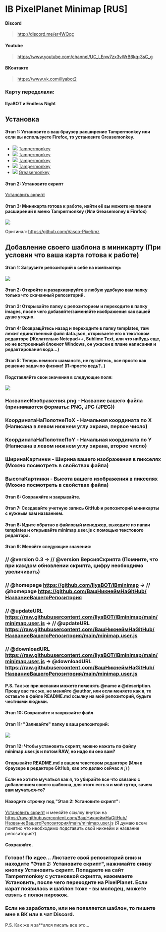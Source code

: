 # IB PixelPlanet Minimap [RUS]
#### Discord 
> http://discord.me/er4WQqc
#### Youtube 
> https://www.youtube.com/channel/UC_LEpw7zx3vWrB6kq-3sC_g
#### ВКонтакте
> https://www.vk.com/ilyabot2
### Карту переделали:
#### IlyaBOT и Endless Night

## Установка
#### Этап 1: Установите в ваш браузер расширение Tampermonkey или если вы используете Firefox, то установите Greasemonkey.
* ![](https://raw.githubusercontent.com/reek/anti-adblock-killer/gh-pages/images/chrome.png) [Tampermonkey](https://chrome.google.com/webstore/detail/tampermonkey/dhdgffkkebhmkfjojejmpbldmpobfkfo)
* ![](https://raw.githubusercontent.com/reek/anti-adblock-killer/gh-pages/images/opera.png) [Tampermonkey](https://addons.opera.com/extensions/details/tampermonkey-beta/)
* ![](https://raw.githubusercontent.com/reek/anti-adblock-killer/gh-pages/images/safari.png) [Tampermonkey](https://safari.tampermonkey.net/tampermonkey.safariextz)
* ![](https://raw.githubusercontent.com/reek/anti-adblock-killer/gh-pages/images/msedge.png) [Tampermonkey](https://www.microsoft.com/store/p/tampermonkey/9nblggh5162s)
* ![](https://raw.githubusercontent.com/reek/anti-adblock-killer/gh-pages/images/firefox.png) [Greasemonkey](https://addons.mozilla.org/firefox/addon/greasemonkey/)

#### Этап 2: Установите скрипт
<a href="https://raw.githubusercontent.com/IlyaBOT/IBminimap/main/minimap.user.js">Установить скрипт</a>

#### Этап 3: Миникарта готова к работе, найти её вы можете на панели расширений в меню Tampermonkey (Или Greasemoney в Firefox)

![](https://github.com/IlyaBOT/IBminimap/blob/main/images/image_2020-10-13_120039.png)

Оригинал: https://github.com/Vasco-Pixel/mz

## Добавление своего шаблона в миникарту (При условии что ваша карта готова к работе)
#### Этап 1: Загрузите репозиторий к себе на компьютер:
![](https://github.com/IlyaBOT/IBminimap/blob/main/images/qHsAOHJHC4Y.jpg)
#### Этап 2: Откройте и разархивируйте в любую удобную вам папку только что скачанный репозиторий.
#### Этап 3: Открывайте папку с репозиторием и переходите в папку images, после чего добавяйте/заменяйте изображения как вашей душе угодно.
#### Этап 4: Возвращйтесь назад и переходите в папку templates, там лежит единственный файл data.json, открываете его в текстовом редакторе (Желательно Notepad++, Sublime Text, или что нибудь еще, но не встроенный блокнот Windows, он ужасен в плане написания и редактирования кода...)
#### Этап 5: Теперь немного шаманств, не пугайтесь, все просто как решение задач по физике! (П-просто ведь?..)
#### Подставляйте свои значения в следующие поля:
![](https://github.com/IlyaBOT/IBminimap/blob/main/images/image_2020-10-13_110734.png)
### НазваниеИзображения.png - Название вашего файла (принимаются форматы: PNG, JPG (JPEG))
### КоординатаНаПолотнеПоX - Начальная координата по X (Написана в левом нижнем углу экрана, первое число)
### КоординатаНаПолотнеПоY - Начальная координата по Y (Написана в левом нижнем углу экрана, второе число)
### ШиринаКартинки - Ширина вашего изображения в пикселях (Можно посмотреть в свойствах файла)
### ВысотаКартинки - Высота вашего изображения в пикселях (Можно посмотреть в свойствах файла)
#### Этап 6: Сохраняйте и закрывайте.
#### Этап 7: Создавайте учетную запись GitHub и репозиторий миникарты с нужным вам названием.
#### Этап 8: Идите обратно в файловый менеджер, выходите из папки templates и открывайте minimap.user.js с помощью текстового редактора.
#### Этап 9: Меняйте следующие значения:
### // @version      0.3 -> // @version      ВерсияСкрипта (Помните, что при каждом обновлении скрипта, цифру необходимо увеличивать)
### // @homepage     https://github.com/IlyaBOT/IBminimap -> // @homepage     https://github.com/ВашНикнеймНаGitHub/НазваниеВашегоРепозитория
### // @updateURL    https://raw.githubusercontent.com/IlyaBOT/IBminimap/main/minimap.user.js -> // @updateURL    https://raw.githubusercontent.com/ВашНикнеймНаGitHub/НазваниеВашегоРепозитория/main/minimap.user.js
### // @downloadURL  https://raw.githubusercontent.com/IlyaBOT/IBminimap/main/minimap.user.js -> @downloadURL  https://raw.githubusercontent.com/ВашНикнеймНаGitHub/НазваниеВашегоРепозитория/main/minimap.user.js
#### P.S. Так же при желании можете поменять @name и @description. Прошу вас так же, не меняйте @author, или если меняете как я, то оставьте в файле README.md ссылку на мой репозиторий, будьте честными людьми.

#### Этап 10: Сохраняйте и закрывайте файл.
#### Этап 11: "Заливайте" папку в ваш репозиторий:
![](https://github.com/IlyaBOT/IBminimap/blob/main/images/image_2020-10-13_112803.png)
#### Этап 12: Чтобы установить скрипт, можно нажать по файлу minimap.user.js и потом RAW, но надо ли оно вам? 
#### Открывайте README.md в вашем текстовом редакторе (Или в браузере в редакторе GitHub, как это делаю сейчас я ;) )
#### Если не хотите мучаться как я, то убирайте все что связано с добавлением своего шаблона, для этого есть я и мой тутор, зачем вам мучаться-то?
#### Находите строчку под "Этап 2: Установите скрипт":
<a href="https://raw.githubusercontent.com/IlyaBOT/IBminimap/main/minimap.user.js">Установить скрипт</a> и меняйте ссылку внутри на
https://raw.githubusercontent.com/ВашНикнеймНаGitHub/НазваниеВашегоРепозитория/main/minimap.user.js (Я думаю всем понятно что необходимо подставить свой никнейм и название репозитория?)
#### Сохраняйте.
### Готово! По идее... Листаете свой репозиторий вниз и находите "Этап 2: Установите скрипт", нажимайте снизу кнопку Установить скрипт. Попадаете на сайт Tampermonkey с установкой скрипта, нажимаете Установить, после чего переходите на PixelPlanet. Если карат появилась и шаблон тоже - вы молодец, можете свзять с полки пирожок. 
### Если не заработало, или не появляется шаблон, то пишите мне в ВК или в чат Discord.
P.S. Как же я за**ался писать все это...

